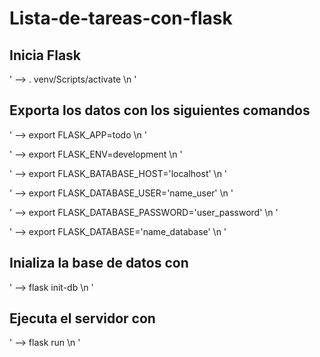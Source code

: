 # Lista-de-tareas-con-flask

## Inicia Flask
<p>' --> . venv/Scripts/activate \n ' </p>

## Exporta los datos con los siguientes comandos
<p> ' --> export FLASK_APP=todo \n ' </p>
<p> ' --> export FLASK_ENV=development \n ' </p>
<p> ' --> export FLASK_BATABASE_HOST='localhost' \n ' </p>
<p> ' --> export FLASK_DATABASE_USER='name_user' \n ' </p>
<p> ' --> export FLASK_DATABASE_PASSWORD='user_password' \n ' </p>
<p> ' --> export FLASK_DATABASE='name_database' \n ' </p>

## Inializa la base de datos con
<p> ' --> flask init-db \n ' </p>

## Ejecuta el servidor con 
<p> ' --> flask run \n ' </p>

